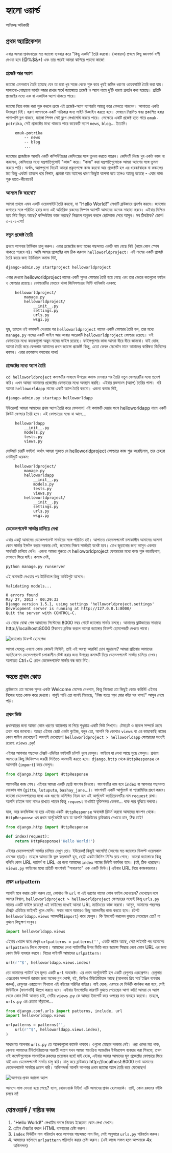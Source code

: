 # হ্যালো ওয়ার্ল্ড
অনিরুদ্ধ অধিকারী 


## প্রথম অ্যাপ্লিকেশন

এবার আমরা প্রথমবারের মত জ্যাঙ্গো ব্যবহার করে "কিছু একটা" তৈরি করবো। (আবারও) প্রথমে কিছু জ্ঞানগর্ভ বাণী দেওয়া হবে (@%$&*) এবং তার পরেই আমরা ঝাপিয়ে পড়বো কাজে!

### প্রজেক্ট আর অ্যাপ

জ্যাঙ্গো এমনভাবে তৈরি হয়েছে যেন তা দ্বারা খুব সহজ থেকে শুরু করে খুবই জটিল ধরণের ওয়েবসাইট তৈরি করা যায়। সাজানো-গোছানো ভাবটা বজার রাখার স্বার্থে জ্যাঙ্গোতে প্রজেক্ট ও অ্যাপ নামে দু'টি ধারণা প্রবর্তন করা হয়েছে। প্রতিটি প্রজেক্টের মধ্যে এক বা একাধিক অ্যাপ থাকতে পারে।

জ্যাঙ্গো নিয়ে কাজ করা শুরু করলে ক্রমে এই প্রজেক্ট-অ্যাপ ব্যাপারটা আয়ত্ত্ব করে ফেলতে পারবেন। আপাতত একটা উদাহরণ দিই। ধরুণ আপনাকে একটি পত্রিকার জন্য সাইট ডিজাইন করতে হবে। সেখানে নিয়মিত খবর প্রকাশিত হবার পাশাপাশি ব্লগ থাকবে, ম্যাঙ্গো পিপল সেই ব্লগে লেখালেখি করতে পারে।  সেক্ষেত্রে একটি প্রজেক্ট হতে পারে `omuk-potrika`, সেই প্রজেক্টের মধ্যে থাকতে পারে কয়েকটি অ্যাপ `news`, `blog`... ইত্যাদি।

    	omuk-potrika
			-- news
			-- blog
			...

জ্যাঙ্গোর প্রজেক্টকে আপনি একটি কম্পিউটারের কেসিংয়ের সঙ্গে তুলনা করতে পারেন। কেসিংটি নিজে খুব একটা কাজ না করলেও, কেসিংয়ের মধ্যে যন্ত্রপাতিগুলোই "কাজ" করে। "কাজ" করা যন্ত্রপাতিগুলোকে আমরা অ্যাপের সঙ্গে তুলনা করতে পারি। অর্থাৎ, অ্যাপগুলো নিয়েই আমরা প্রকৃতপক্ষে কাজ করবো আর প্রজেক্টটি হল এর ধারক/বাহক বা কঙ্কালের মত কিছু একটা! তাহলে ধরে নিলাম, প্রজেক্ট আর অ্যাপের ধারণ কিছুটা ঝাপসা হয়ে হলেও আয়ত্ত্ব হয়েছে - এবার কাজ শুরু হাতে-কীবোর্ডে!

### আসলে কি করবো?

আমরা প্রথমে এমন একটি ওয়েবসাইট তৈরি করবো, যা "Hello World!" লেখাটি ব্রাউজারে প্রদর্শন করবে। জ্যাঙ্গোর জগতের সঙ্গে পরিচিত হবার জন্য এই অতিরিক্ত রকমের সিম্পল অ্যাপটি আমাদের অনেক সাহায্য করবে। এইবার নিশ্চিত হয়ে নিই বিদ্যুৎ আছে? কম্পিউটার কাজ করছে? নিম্নচাপ অনুভব করলে ছোটকাজ সেরে আসুন। সব ঠিকঠাক? জোশ! ৩-২-১-গো!

### নতুন প্রজেক্ট তৈরি

প্রথমে আপনার টার্মিনাল চালু করুন। এবার প্রজেক্টের জন্য মনের পছন্দমত একটি নাম বেছে নিই (নামে কোন স্পেস থাকতে পারবে না)। আমি আমার প্রজেক্টের নাম ঠিক করলাম `helloworldproject`। এই নামের একটি প্রজেক্ট তৈরি করার জন্য টার্মিনালে কমান্ড দিই,

```bash
django-admin.py startproject helloworldproject
```

এবার দেখবো helloworldproject নামের একটি সুন্দর ফোল্ডার তৈরি হয়ে গেছে এবং তার ভেতর কতগুলো ফাইল ও ফোল্ডার রয়েছে। ফোল্ডারটির ভেতরে থাকা জিনিসপত্রের লিস্টি খানিকটা এরকম:

		helloworldproject/
			manage.py
			helloworldproject/
				__init__.py
				settings.py
				urls.py
				wsgi.py

হুম, তাহলে ওই কমান্ডটি দেওয়ার পর `helloworldproject` নামের একটি ফোল্ডার তৈরি হল, তার মধ্যে `manage.py` নামের একটি ফাইল আর আবার আরেকটি `helloworldproject` ফোল্ডার রয়েছে। ওই ফোল্ডারের মধ্যে কতকগুলো অদ্ভুদ নামের ফাইল রয়েছে। ফাইলগুলোর কাজ আমরা ধীরে ধীরে জানবো। যাই হোক, আমরা তৈরি করে ফেললাম আমাদের প্রথম জ্যাঙ্গো প্রজেক্ট! কিন্তু, এতো কেবল স্কেলেটন মানে আমাদের কাঙ্ক্ষিত জিনিসের কঙ্কাল। এবার রক্তমাংস বসানোর পালা!

### প্রজেক্টের মধ্যে অ্যাপ তৈরি

`cd helloworldproject` কমান্ডটির মাধ্যমে উপরের কমান্ড দেওয়ার পর তৈরি নতুন ফোল্ডারটির মধ্যে প্রবেশ করি। এখন আমরা আমাদের প্রজেক্টের ফোল্ডারের মধ্যে অবস্থান করছি। এইবার রক্তমাংস (অ্যাপ) তৈরির পালা। ধরি আমরা `helloworldapp` নামের একটি অ্যাপ তৈরি করবো। এজন্য কমান্ড দিই,

```bash
django-admin.py startapp helloworldapp
```

ইউরেকা! আমরা আমাদের প্রথম অ্যাপ তৈরি করে ফেললাম! এই কমান্ডটি দেয়ার ফলে helloworldapp নামে একটি কিউট ফোল্ডার তৈরি হবে। এই ফোল্ডারের মধ্যে যা আছে...

		helloworldapp
			__init__.py
			models.py
			tests.py
			views.py

মোটমাট চারটি ফাইল! অর্থাৎ আমরা শুরুতে যে helloworldproject ফোল্ডারে কাজ শুরু করেছিলাম, তার চেহারা মোটামুটি এরকম:

		helloworldproject/
			manage.py
			helloworldapp
				__init__.py
				models.py
				tests.py
				views.py
			helloworldproject/
				__init__.py
				settings.py
				urls.py
				wsgi.py

### ডেভেলপমেন্ট সার্ভার চালিয়ে দেখা

এবার একটু আমাদের ডেভেলপমেন্ট সার্ভারের সঙ্গে পরিচিত হই। আপাতত ডেভেলপমেন্ট চলাকালীন আমাদের আলাদা কোন সার্ভার ইন্সটল করার দরকার নেই, জ্যাঙ্গোর নিজস্ব সার্ভারই যথেষ্ট হবে। চোখ জুড়ানোর জন্য আসুন একবার সার্ভারটি চালিয়ে দেখি। এজন্য আমরা শুরুতে যে helloworldproject ফোল্ডারের মধ্যে কাজ শুরু করেছিলাম, সেখানে ফিরে যাই। কমান্ড দেই,

```bash
python manage.py runserver
```

এই কমান্ডটি দেওয়ার পর টার্মিনালে কিছু আউটপুট আসবে।

```
Validating models...

0 errors found
May 27, 2013 - 00:29:33
Django version 1.5.1, using settings 'helloworldproject.settings'
Development server is running at http://127.0.0.1:8000/
Quit the server with CONTROL-C.
```

এর থেকে বোঝা গেল আমাদের সিস্টেমের 8000 নম্বর পোর্টে জ্যাঙ্গোর সার্ভার চলছে। আমাদের ব্রাউজারের সাহায্যে http://localhost:8000 ঠিকানায় ব্রাউজ করলে আমরা জ্যাঙ্গোর ডিফল্ট হোমপেজটি দেখতে পাবো।

![জ্যাঙ্গোর ডিফল্ট হোমপেজ](http://i.imgur.com/QQcEEnv.png)

আমরা যেহেতু এখনো কোড কোডই লিখিনি, তাই এই অবস্থা আরকি! চোখ জুড়ালো? আমরা প্রতিবার আমাদের অ্যাপ্লিকেশন ডেভেলপমেন্ট চলাকালীন টেস্ট করার জন্য উপরের কমান্ডটি দিয়ে ডেভেলপমেন্ট সার্ভার চালিয়ে দেখব। আপাতত Ctrl+C চেপে ডেভেলপমেন্ট সার্ভার বন্ধ করে দিই।

## স্বহস্তে প্রথম কোড

ব্রাউজারে তো অনেক সুন্দর একটা Welcome মেসেজ দেখলাম, কিন্তু নিজেরা তো কিছুই কোড করিনি! এইবার নিজের হাতে কোড করে দেখবো। বাবুই পাখি তো বলেই গিয়েছে, "নিজ হাতে গড়া মোর কাঁচা ঘর খাসা!" আসুন নেমে পড়ি।

### প্রথম ভিউ

প্রথমবারের জন্য আমরা কোন ধরণের ঝামেলায় না গিয়ে শুধুমাত্র একটি ভিউ লিখবো। টেমপ্লেট ও মডেল সম্পর্কে ক্রমে ক্রমে পরে জানবো। আচ্ছা এইবার ছোট্ট একটা ক্যুইজ, বলুন তো, আপনি কি কোথাও `views` বা এর কাছাকাছি নামের কোন ফাইল দেখেছেন? অবশ্যই দেখেছেন! `helloworldproject > helloworldapp` ফোল্ডারের মধ্যেই রয়েছে `views.py`!

এইবার আপনার পছন্দের টেক্সট এডিটরে ফাইলটি চটপট খুলে ফেলুন। ফাইলে যা লেখা আছে মুছে ফেলুন। প্রথমে আমাদের কিছু জিনিসপত্র জরুরী ভিত্তিতে আমদানী করতে হবে। `django.http` থেকে `HttpResponse` কে আমদানি (`import`) করে ফেলুন।

```python
from django.http import HttpResponse
```

আমদানীর কাজ শেষ। এইবার আমরা একটি ছোট্ট ফাংশন লিখবো। ফাংশনটির নাম হবে `index` বা আপনার পছন্দমত যেকোন নাম (`gittu`, `lutuputu`, `bashay_jane`...)। ফাংশনটি একটি আর্গুমেন্ট বা প্যারামিটার গ্রহণ করবে। জ্যাঙ্গো ডেভেলপারদের মধ্যে এক ধরণের অলিখিত নিয়ম হল এই আর্গুমেন্ট ভ্যারিয়েবলটির নাম `request` রাখা। আপনি চাইলে অন্য নামও রাখতে পারেন কিন্তু `request` রাখাটাই যুক্তিসঙ্গত কেননা... থাক পরে বুঝিয়ে বলবো।

যাক, আর কনফিউজ না হয়ে এইবার একটি `HttpResponse` অবজেক্ট রিটার্ন করবো আমাদের ফাংশন থেকে। `HttpResponse` এর প্রথম আর্গুমেন্টটি হবে যা আপনি ভিজিটরের ব্রাউজারে দেখাতে চান, ঠিক তাই!

```python
from django.http import HttpResponse

def index(request):
	return HttpResponse('Hello World!')
```

এইবার ডেভেলপমেন্ট সার্ভার চালিয়ে দেখুন তো। ইউরেকা! কিছুই আসেনি! (আগের মত জ্যাঙ্গোর ডিফল্ট ওয়েলকাল মেসেজ ছাড়া)। তাহলে আমরা কি ভুল করলাম? হুম, ছোট্ট একটা জিনিস মিসিং রয়ে গেছে। আমরা জ্যাঙ্গোকে কিন্তু বলিনি কোন URL প্যাটার্ন বা URL এর জন্য আমাদের `index` নামের ভিউটি কার্যকর হবে। (হ্যাঁ, ঠিক ধরেছেন। `views.py` ফাইলের মধ্যে প্রতিটি ফাংশনই "সাধারণত" এক একটি ভিউ।) এইবার URL নিয়ে কাজকারবার।

### প্রথম urlpattern

আপনি মনে করার চেষ্টা করুন তো, কোথাও কি `url` বা এই ধরণের নামের কোন ফাইল দেখেছেন? দেখেছেন বলে আমার বিশ্বাস, `helloworldproject > helloworldproject` ফোল্ডারের মধ্যেই কিন্তু `urls.py` নামের একটি ফাইল রয়েছে! এই ফাইলের মধ্যেই আমরা URL ম্যাচিংয়ের কাজ করবো। আসুন, আমাদের পছন্দের টেক্সট এডিটরে ফাইলটি খুলে ফেলি। সবার আগে আবারও কিছু আমদানীর কাজ করতে হবে। চটপট `helloworldapp.views` আমদানী(`import`) করে ফেলুন। কি ইমপোর্ট করলেন বুঝতে পেরেছেন তো? না বুঝলে কিছুক্ষণ ভাবুন।

```python
import helloworldapp.views
```

এইবার খেয়াল করে দেখুন `urlpatterns = patterns('',` একটি লাইন আছে, সেই লাইনটি পর আমাদের `urlpattern` লিখে ফেলবো। আমাদের লেখা প্যাটার্নটির উপর ভিত্তি করে জ্যাঙ্গো সিদ্ধান্ত নেবে কোন URL এর জন্য কোন ভিউ ব্যবহার করবে। নিচের লাইনটি আমাদের `urlpattern`।

```python
url(r'^$', helloworldapp.views.index)
```

তো আমাদের প্যাটার্ন হল মূলত একটি `url` অবজেক্ট। এর প্রথম আর্গুমেন্টটি হল একটি রেগুলার এক্সপ্রেশন। রেগুলার এক্সপ্রেশন সম্পর্কে জানার জন্য অনেক ব্লগ পোস্ট, বই, ভিডিও টিউটোরিয়াল আছে (আপনার প্রিয় সার্চ ইঞ্জিন ব্যবহার করুন), রেগুলার এক্সপ্রেশন শিখানো এই বইয়ের পরিধির বাইরে। যাই হোক, এরপরে যে ভিউটি কার্যকর করা হবে, সেই ভিউটিকে (ফাংশনটি) উল্লেখ করতে হবে। এইবার ইমপোর্টের কারণটি বুঝতে পেরেছেন আশা করি! আমরা যে অ্যাপ থেকে কোন ভিউ আনতে চাই, সেটির `views.py` কে আমরা ইমপোর্ট করে ওপরের মত ব্যবহার করবো। তাহলে, `urls.py` এর চেহারা দাঁড়ালো...

```python
from django.conf.urls import patterns, include, url
import helloworldapp.views

urlpatterns = patterns('',
    url(r'^$', helloworldapp.views.index),
)
```

সাধারণত আপনার `urls.py` তে অনেকগুলো কমেন্ট থাকবে। ওগুলো মোছার দরকার নেই। ওরা ওদের মত থাক, কেননা আমাদের টিউটোরিয়ালের পরবর্তী অংশে যখন আমরা স্বয়ংক্রিয় অ্যাডমিন ইন্টারফেস ব্যবহার করা শিখবো, তখন ওই কমেন্টগুলোকে সাংঘাতিক রকমের প্রয়োজন হবে! যাই হোক, এইবার আবার আমাদের মূল প্রজেক্টের ফোল্ডারে ফিরে যাই এবং ডেভেলপমেন্ট সার্ভার চালু করি। চালু করে ব্রাউজারে http://localhost:8000 তথা আমাদের ডেভেলপমেন্ট সার্ভারে প্রবেশ করি। অভিনন্দন! আপনি আপনার প্রথম জ্যাঙ্গো অ্যাপ তৈরি করে ফেলেছেন!

![আপনার প্রথম জ্যাঙ্গো অ্যাপ](http://i.imgur.com/ufLYbVa.png)

আনন্দে লাফ দেওয়া হয়ে গেছে? ব্যাস, হোমওয়ার্ক টাইম! এটি আমাদের প্রথম হোমওয়ার্ক। তাই, কোন রকমের ফাঁকি চলবে না!

## হোমওয়ার্ক / বাড়ির কাজ

1. "Hello World!" লেখাটির বদলে নিজের ইচ্ছেমত কোন লেখা দেখান।
2. প্লেইন টেক্সটের বদলে HTML ব্যবহারের চেষ্টা করুন।
3. `index` ভিউটির নাম পরিবর্তন করে আপনার পছন্দমত নাম দিন, সেই অনুসারে `urls.py` পরিবর্তন করুন।
4. আমাদের বর্তমানে `urlpattern` পরিবর্তন করার চেষ্টা করুন। (এই কাজে সফল হলে আপনাকে 4x অভিনন্দন) 
